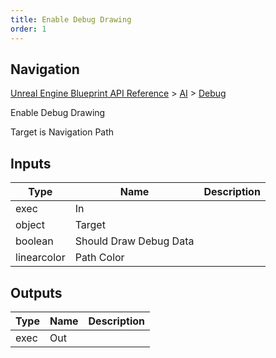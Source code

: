 ```yaml
---
title: Enable Debug Drawing
order: 1
---
```

## Navigation

[Unreal Engine Blueprint API Reference](https://dev.epicgames.com/documentation/en-us/unreal-engine/BlueprintAPI) > [AI](https://dev.epicgames.com/documentation/en-us/unreal-engine/BlueprintAPI/AI) > [Debug](https://dev.epicgames.com/documentation/en-us/unreal-engine/BlueprintAPI/AI/Debug)

Enable Debug Drawing

Target is Navigation Path

## Inputs

| Type | Name | Description |
| --- | --- | --- |
| exec | In |  |
| object | Target |  |
| boolean | Should Draw Debug Data |  |
| linearcolor | Path Color |  |

## Outputs

| Type | Name | Description |
| --- | --- | --- |
| exec | Out |  |
